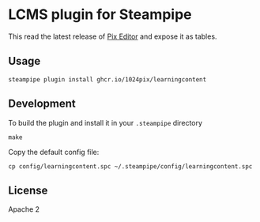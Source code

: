 # LCMS plugin for Steampipe

This read the latest release of [Pix Editor](https://github.com/1024pix/pix-editor) and expose it as tables.

## Usage

    steampipe plugin install ghcr.io/1024pix/learningcontent

## Development

To build the plugin and install it in your `.steampipe` directory

    make

Copy the default config file:

    cp config/learningcontent.spc ~/.steampipe/config/learningcontent.spc

## License

Apache 2

[steampipe]: https://steampipe.io


